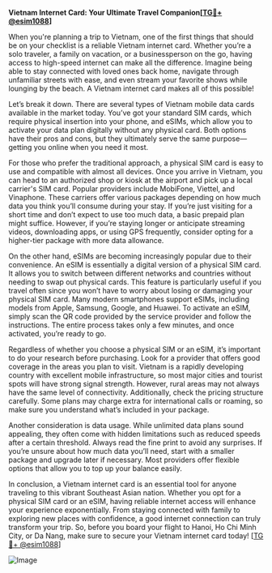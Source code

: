 **Vietnam Internet Card: Your Ultimate Travel Companion[[TG💪+ @esim1088](https://t.me/s/esim1088)]**

When you're planning a trip to Vietnam, one of the first things that should be on your checklist is a reliable Vietnam internet card. Whether you’re a solo traveler, a family on vacation, or a businessperson on the go, having access to high-speed internet can make all the difference. Imagine being able to stay connected with loved ones back home, navigate through unfamiliar streets with ease, and even stream your favorite shows while lounging by the beach. A Vietnam internet card makes all of this possible!

Let’s break it down. There are several types of Vietnam mobile data cards available in the market today. You’ve got your standard SIM cards, which require physical insertion into your phone, and eSIMs, which allow you to activate your data plan digitally without any physical card. Both options have their pros and cons, but they ultimately serve the same purpose—getting you online when you need it most.

For those who prefer the traditional approach, a physical SIM card is easy to use and compatible with almost all devices. Once you arrive in Vietnam, you can head to an authorized shop or kiosk at the airport and pick up a local carrier's SIM card. Popular providers include MobiFone, Viettel, and Vinaphone. These carriers offer various packages depending on how much data you think you’ll consume during your stay. If you’re just visiting for a short time and don’t expect to use too much data, a basic prepaid plan might suffice. However, if you’re staying longer or anticipate streaming videos, downloading apps, or using GPS frequently, consider opting for a higher-tier package with more data allowance.

On the other hand, eSIMs are becoming increasingly popular due to their convenience. An eSIM is essentially a digital version of a physical SIM card. It allows you to switch between different networks and countries without needing to swap out physical cards. This feature is particularly useful if you travel often since you won’t have to worry about losing or damaging your physical SIM card. Many modern smartphones support eSIMs, including models from Apple, Samsung, Google, and Huawei. To activate an eSIM, simply scan the QR code provided by the service provider and follow the instructions. The entire process takes only a few minutes, and once activated, you’re ready to go.

Regardless of whether you choose a physical SIM or an eSIM, it’s important to do your research before purchasing. Look for a provider that offers good coverage in the areas you plan to visit. Vietnam is a rapidly developing country with excellent mobile infrastructure, so most major cities and tourist spots will have strong signal strength. However, rural areas may not always have the same level of connectivity. Additionally, check the pricing structure carefully. Some plans may charge extra for international calls or roaming, so make sure you understand what’s included in your package.

Another consideration is data usage. While unlimited data plans sound appealing, they often come with hidden limitations such as reduced speeds after a certain threshold. Always read the fine print to avoid any surprises. If you’re unsure about how much data you’ll need, start with a smaller package and upgrade later if necessary. Most providers offer flexible options that allow you to top up your balance easily.

In conclusion, a Vietnam internet card is an essential tool for anyone traveling to this vibrant Southeast Asian nation. Whether you opt for a physical SIM card or an eSIM, having reliable internet access will enhance your experience exponentially. From staying connected with family to exploring new places with confidence, a good internet connection can truly transform your trip. So, before you board your flight to Hanoi, Ho Chi Minh City, or Da Nang, make sure to secure your Vietnam internet card today! [[TG💪+ @esim1088](https://t.me/s/esim1088)]

![Image](https://i.postimg.cc/Y0z9fWf4/image.png)